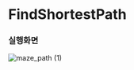 # FindShortestPath

### 실행화면

![maze_path (1)](https://user-images.githubusercontent.com/14028864/104039624-f56aa880-5219-11eb-96fb-fbe15a58126c.gif)
